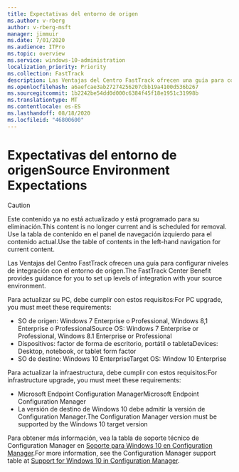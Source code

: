 ```yaml
---
title: Expectativas del entorno de origen
ms.author: v-rberg
author: v-rberg-msft
manager: jimmuir
ms.date: 7/01/2020
ms.audience: ITPro
ms.topic: overview
ms.service: windows-10-administration
localization_priority: Priority
ms.collection: FastTrack
description: Las Ventajas del Centro FastTrack ofrecen una guía para configurar niveles de integración con el entorno de origen para la implementación de Windows 10.
ms.openlocfilehash: a6aefcae3ab27274256207cbb19a4100d536b267
ms.sourcegitcommit: 1b2242be54dd0d000c6384f45f18e1951c31998b
ms.translationtype: MT
ms.contentlocale: es-ES
ms.lasthandoff: 08/18/2020
ms.locfileid: "46800600"
---
```

# <a name="source-environment-expectations"></a><span data-ttu-id="fc7b2-103">Expectativas del entorno de origen</span><span class="sxs-lookup"><span data-stu-id="fc7b2-103">Source Environment Expectations</span></span>

> [!CAUTION]
> <span data-ttu-id="fc7b2-104">Este contenido ya no está actualizado y está programado para su eliminación.</span><span class="sxs-lookup"><span data-stu-id="fc7b2-104">This content is no longer current and is scheduled for removal.</span></span> <span data-ttu-id="fc7b2-105">Use la tabla de contenido en el panel de navegación izquierdo para el contenido actual.</span><span class="sxs-lookup"><span data-stu-id="fc7b2-105">Use the table of contents in the left-hand navigation for current content.</span></span>

<span data-ttu-id="fc7b2-106">Las Ventajas del Centro FastTrack ofrecen una guía para configurar niveles de integración con el entorno de origen.</span><span class="sxs-lookup"><span data-stu-id="fc7b2-106">The FastTrack Center Benefit provides guidance for you to set up levels of integration with your source environment.</span></span>
  
<span data-ttu-id="fc7b2-107">Para actualizar su PC, debe cumplir con estos requisitos:</span><span class="sxs-lookup"><span data-stu-id="fc7b2-107">For PC upgrade, you must meet these requirements:</span></span>

- <span data-ttu-id="fc7b2-108">SO de origen: Windows 7 Enterprise o Professional, Windows 8,1 Enterprise o Professional</span><span class="sxs-lookup"><span data-stu-id="fc7b2-108">Source OS: Windows 7 Enterprise or Professional, Windows 8.1 Enterprise or Professional</span></span>
- <span data-ttu-id="fc7b2-109">Dispositivos: factor de forma de escritorio, portátil o tableta</span><span class="sxs-lookup"><span data-stu-id="fc7b2-109">Devices: Desktop, notebook, or tablet form factor</span></span>
- <span data-ttu-id="fc7b2-110">SO de destino: Windows 10 Enterprise</span><span class="sxs-lookup"><span data-stu-id="fc7b2-110">Target OS: Window 10 Enterprise</span></span>

<span data-ttu-id="fc7b2-111">Para actualizar la infraestructura, debe cumplir con estos requisitos:</span><span class="sxs-lookup"><span data-stu-id="fc7b2-111">For infrastructure upgrade, you must meet these requirements:</span></span>   

- <span data-ttu-id="fc7b2-112">Microsoft Endpoint Configuration Manager</span><span class="sxs-lookup"><span data-stu-id="fc7b2-112">Microsoft Endpoint Configuration Manager</span></span>  
- <span data-ttu-id="fc7b2-113">La versión de destino de Windows 10 debe admitir la versión de Configuration Manager.</span><span class="sxs-lookup"><span data-stu-id="fc7b2-113">The Configuration Manager version must be supported by the Windows 10 target version</span></span>

<span data-ttu-id="fc7b2-114">Para obtener más información, vea la tabla de soporte técnico de Configuration Manager en [Soporte para Windows 10 en Configuration Manager](https://docs.microsoft.com/sccm/core/plan-design/configs/support-for-windows-10).</span><span class="sxs-lookup"><span data-stu-id="fc7b2-114">For more information, see the Configuration Manager support table at [Support for Windows 10 in Configuration Manager](https://docs.microsoft.com/sccm/core/plan-design/configs/support-for-windows-10).</span></span>
  